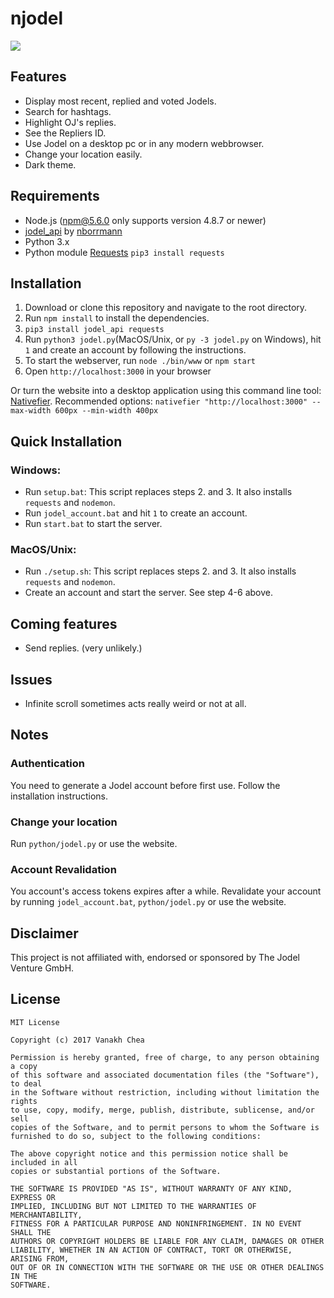 # njodel




![](http://image.ibb.co/hfv2mQ/njodel3.jpg)

## Features
* Display most recent, replied and voted Jodels.
* Search for hashtags.
* Highlight OJ's replies.
* See the Repliers ID.
* Use Jodel on a desktop pc or in any modern webbrowser.
* Change your location easily.
* Dark theme.



## Requirements

* Node.js (npm@5.6.0 only supports version 4.8.7 or newer)
* [jodel_api](https://github.com/nborrmann/jodel_api) by [nborrmann](https://github.com/nborrmann)
* Python 3.x
* Python module [Requests](http://docs.python-requests.org/en/master/user/install/) `pip3 install requests` 




## Installation

1. Download or clone this repository and navigate to the root directory.
2. Run `npm install` to install the dependencies.
3. `pip3 install jodel_api requests`
4. Run `python3 jodel.py`(MacOS/Unix, or `py -3 jodel.py` on Windows), hit `1` and create an account by following the instructions.
5. To start the webserver, run `node ./bin/www` or `npm start`
6. Open `http://localhost:3000` in your browser


Or turn the website into a desktop application using this 
command line tool: [Nativefier](https://github.com/jiahaog/nativefier).
Recommended options: `nativefier "http://localhost:3000" --max-width 600px --min-width 400px`

## Quick Installation

### Windows:
* Run `setup.bat`: This script replaces steps 2. and 3. It also installs `requests` and `nodemon`.
* Run `jodel_account.bat` and hit `1` to create an account.
* Run `start.bat` to start the server.

### MacOS/Unix:
* Run `./setup.sh`: This script replaces steps 2. and 3. It also installs `requests` and `nodemon`.
* Create an account and start the server. See step 4-6 above.





## Coming features
- Send replies. (very unlikely.)



## Issues
- Infinite scroll sometimes acts really weird or not at all.

## Notes

### Authentication

You need to generate a Jodel account before first use. Follow the installation instructions.


### Change your location
Run `python/jodel.py` or use the website.

### Account Revalidation
You account's access tokens expires after a while. Revalidate your account by running `jodel_account.bat`, `python/jodel.py` or use the website.


## Disclaimer
This project is not affiliated with, endorsed or sponsored by The Jodel Venture GmbH.

## License

```
MIT License

Copyright (c) 2017 Vanakh Chea

Permission is hereby granted, free of charge, to any person obtaining a copy
of this software and associated documentation files (the "Software"), to deal
in the Software without restriction, including without limitation the rights
to use, copy, modify, merge, publish, distribute, sublicense, and/or sell
copies of the Software, and to permit persons to whom the Software is
furnished to do so, subject to the following conditions:

The above copyright notice and this permission notice shall be included in all
copies or substantial portions of the Software.

THE SOFTWARE IS PROVIDED "AS IS", WITHOUT WARRANTY OF ANY KIND, EXPRESS OR
IMPLIED, INCLUDING BUT NOT LIMITED TO THE WARRANTIES OF MERCHANTABILITY,
FITNESS FOR A PARTICULAR PURPOSE AND NONINFRINGEMENT. IN NO EVENT SHALL THE
AUTHORS OR COPYRIGHT HOLDERS BE LIABLE FOR ANY CLAIM, DAMAGES OR OTHER
LIABILITY, WHETHER IN AN ACTION OF CONTRACT, TORT OR OTHERWISE, ARISING FROM,
OUT OF OR IN CONNECTION WITH THE SOFTWARE OR THE USE OR OTHER DEALINGS IN THE
SOFTWARE.
```

